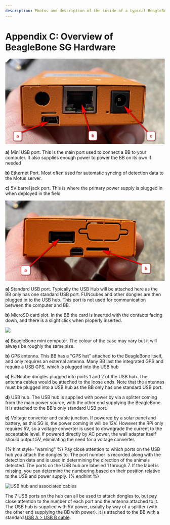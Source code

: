 ```yaml
---
description: Photos and description of the inside of a typical BeagleBone SensorGnome
---
```


# Appendix C: Overview of BeagleBone SG Hardware

![Primary ports of BeagleBone SG](.gitbook/assets/bbports%20%281%29.jpg)

**a\)** Mini USB port. This is the main port used to connect a BB to your computer. It also supplies enough power to power the BB on its own if needed

**b\)** Ethernet Port. Most often used for automatic syncing of detection data to the Motus server.

**c\)** 5V barrel jack port. This is where the primary power supply is plugged in when deployed in the field

![Secondary ports of a BeagleBone](.gitbook/assets/bbports2%20%281%29.jpg)

**a\)** Standard USB port. Typically the USB Hub will be attached here as the BB only has one standard USB port. FUNcubes and other dongles are then plugged in to the USB hub. This port is not used for communication between the computer and BB.

**b\)** MicroSD card slot. In the BB the card is inserted with the contacts facing down, and there is a slight click when properly inserted.

![](.gitbook/assets/bbsg.jpg)

**a\)** BeagleBone mini computer. The colour of the case may vary but it will always be roughly the same size.

**b\)** GPS antenna. This BB has a "GPS hat" attached to the BeagleBone itself, and only requires an external antenna. Many BB last the integrated GPS and require a USB GPS, which is plugged into the USB hub

**c\)** FUNcube dongles plugged into ports 1 and 2 of the USB hub. The antenna cables would be attached to the loose ends. Note that the antennas must be plugged into a USB hub as the BB only has one standard USB port.

**d\)** USB hub. The USB hub is supplied with power by via a splitter coming from the main power source, with the other end supplying the BeagleBone. It is attached to the BB's only standard USB port.

**e\)** Voltage converter and cable junction. If powered by a solar panel and battery, as this SG is, the power coming in will be 12V. However the RPi only requires 5V, so a voltage converter is used to downgrade the current to the acceptable level. If powered directly by AC power, the wall adapter itself should output 5V, eliminating the need for a voltage converter.

{% hint style="warning" %}
Pay close attention to which ports on the USB hub you attach the dongles to. The port number is recorded along with the detection data and is used in determining the direction of the animals detected. The ports on the USB hub are labelled 1 through 7. If the label is missing, you can determine the numbering based on their position relative to the USB and power supply. 
{% endhint %}

![USB hub and associated cables](.gitbook/assets/usbhub.jpg)

The 7 USB ports on the hub can all be used to attach dongles to, but pay close attention to the number of each port and the antenna attached to it. The USB hub is supplied with 5V power, usually by way of a splitter \(with the other end supplying the BB with power\). It is attached to the BB with a standard [USB A &gt;  USB B cable](https://www.bhphotovideo.com/images/images2500x2500/Pearstone_USB_AB10_USB_2_0_Type_A_689978.jpg). 

